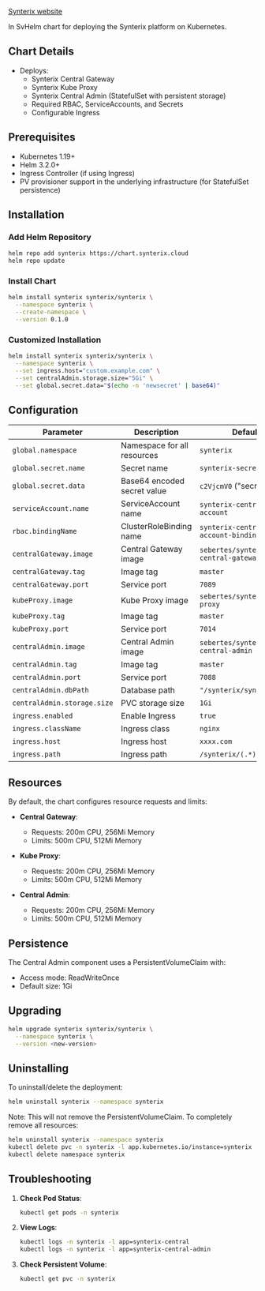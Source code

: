 [Synterix website](https://synterix.cloud)

In SvHelm chart for deploying the Synterix platform on Kubernetes.

## Chart Details

- Deploys:
    - Synterix Central Gateway
    - Synterix Kube Proxy
    - Synterix Central Admin (StatefulSet with persistent storage)
    - Required RBAC, ServiceAccounts, and Secrets
    - Configurable Ingress

## Prerequisites

- Kubernetes 1.19+
- Helm 3.2.0+
- Ingress Controller (if using Ingress)
- PV provisioner support in the underlying infrastructure (for StatefulSet persistence)

## Installation

### Add Helm Repository

```bash
helm repo add synterix https://chart.synterix.cloud
helm repo update
```

### Install Chart

```bash
helm install synterix synterix/synterix \
  --namespace synterix \
  --create-namespace \
  --version 0.1.0
```

### Customized Installation

```bash
helm install synterix synterix/synterix \
  --namespace synterix \
  --set ingress.host="custom.example.com" \
  --set centralAdmin.storage.size="5Gi" \
  --set global.secret.data="$(echo -n 'newsecret' | base64)"
```

## Configuration

| Parameter | Description | Default                             |
|-----------|-------------|-------------------------------------|
| `global.namespace` | Namespace for all resources | `synterix`                          |
| `global.secret.name` | Secret name | `synterix-secret`                   |
| `global.secret.data` | Base64 encoded secret value | `c2VjcmV0` ("secret")               |
| `serviceAccount.name` | ServiceAccount name | `synterix-central-account`          |
| `rbac.bindingName` | ClusterRoleBinding name | `synterix-central-account-binding`  |
| `centralGateway.image` | Central Gateway image | `sebertes/synterix-central-gateway` |
| `centralGateway.tag` | Image tag | `master`                            |
| `centralGateway.port` | Service port | `7089`                              |
| `kubeProxy.image` | Kube Proxy image | `sebertes/synterix-kube-proxy`      |
| `kubeProxy.tag` | Image tag | `master`                            |
| `kubeProxy.port` | Service port | `7014`                              |
| `centralAdmin.image` | Central Admin image | `sebertes/synterix-central-admin`   |
| `centralAdmin.tag` | Image tag | `master`                            |
| `centralAdmin.port` | Service port | `7088`                              |
| `centralAdmin.dbPath` | Database path | `"/synterix/synterix.db"`           |
| `centralAdmin.storage.size` | PVC storage size | `1Gi`                               |
| `ingress.enabled` | Enable Ingress | `true`                              |
| `ingress.className` | Ingress class | `nginx`                             |
| `ingress.host` | Ingress host | `xxxx.com`                          |
| `ingress.path` | Ingress path | `/synterix/(.*)`                    |

## Resources

By default, the chart configures resource requests and limits:

- **Central Gateway**:
    - Requests: 200m CPU, 256Mi Memory
    - Limits: 500m CPU, 512Mi Memory

- **Kube Proxy**:
    - Requests: 200m CPU, 256Mi Memory
    - Limits: 500m CPU, 512Mi Memory

- **Central Admin**:
    - Requests: 200m CPU, 256Mi Memory
    - Limits: 500m CPU, 512Mi Memory

## Persistence

The Central Admin component uses a PersistentVolumeClaim with:

- Access mode: ReadWriteOnce
- Default size: 1Gi

## Upgrading

```bash
helm upgrade synterix synterix/synterix \
  --namespace synterix \
  --version <new-version>
```

## Uninstalling

To uninstall/delete the deployment:

```bash
helm uninstall synterix --namespace synterix
```

Note: This will not remove the PersistentVolumeClaim. To completely remove all resources:

```bash
helm uninstall synterix --namespace synterix
kubectl delete pvc -n synterix -l app.kubernetes.io/instance=synterix
kubectl delete namespace synterix
```

## Troubleshooting

1. **Check Pod Status**:
   ```bash
   kubectl get pods -n synterix
   ```

2. **View Logs**:
   ```bash
   kubectl logs -n synterix -l app=synterix-central
   kubectl logs -n synterix -l app=synterix-central-admin
   ```

3. **Check Persistent Volume**:
   ```bash
   kubectl get pvc -n synterix
   ```